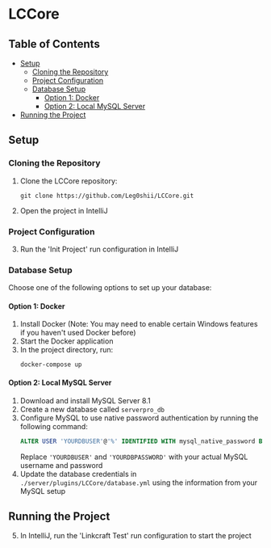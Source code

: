 # LCCore

## Table of Contents
- [Setup](#setup)
    - [Cloning the Repository](#cloning-the-repository)
    - [Project Configuration](#project-configuration)
    - [Database Setup](#database-setup)
        - [Option 1: Docker](#option-1-docker)
        - [Option 2: Local MySQL Server](#option-2-local-mysql-server)
- [Running the Project](#running-the-project)

## Setup

### Cloning the Repository

1. Clone the LCCore repository:
   ```
   git clone https://github.com/Leg0shii/LCCore.git
   ```

2. Open the project in IntelliJ

### Project Configuration

3. Run the 'Init Project' run configuration in IntelliJ

### Database Setup

Choose one of the following options to set up your database:

#### Option 1: Docker

1. Install Docker (Note: You may need to enable certain Windows features if you haven't used Docker before)
2. Start the Docker application
3. In the project directory, run:
   ```
   docker-compose up
   ```

#### Option 2: Local MySQL Server

1. Download and install MySQL Server 8.1
2. Create a new database called `serverpro_db`
3. Configure MySQL to use native password authentication by running the following command:
   ```sql
   ALTER USER 'YOURDBUSER'@'%' IDENTIFIED WITH mysql_native_password BY 'YOURDBPASSWORD';
   ```
   Replace `'YOURDBUSER'` and `'YOURDBPASSWORD'` with your actual MySQL username and password
4. Update the database credentials in `./server/plugins/LCCore/database.yml` using the information from your MySQL setup

## Running the Project

5. In IntelliJ, run the 'Linkcraft Test' run configuration to start the project